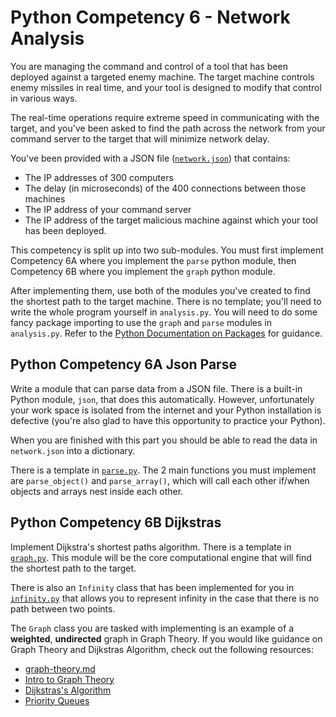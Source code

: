 # Python Competency 6 - Network Analysis

You are managing the command and control of a tool that has been deployed against a targeted enemy machine. The target machine controls enemy missiles in real time, and your tool is designed to modify that control in various ways. 

The real-time operations require extreme speed in communicating with the target, and you've been asked to find the path across the network from your command server to the target that will minimize network delay.

You've been provided with a JSON file ([`network.json`](./network.json)) that contains:
- The IP addresses of 300 computers
- The delay (in microseconds) of the 400 connections between those machines
- The IP address of your command server
- The IP address of the target malicious machine against which your tool has been deployed.

This competency is split up into two sub-modules. You must first implement Competency 6A where you implement the `parse` python module, then Competency 6B where you implement the `graph` python module.

After implementing them, use both of the modules you've created to find the shortest path to the target machine. There is no template; you'll need to write the whole program yourself in `analysis.py`. You will need to do some fancy package importing to use the `graph` and `parse` modules in `analysis.py`. Refer to the [Python Documentation on Packages](https://docs.python.org/3/tutorial/modules.html#packages) for guidance.


## Python Competency 6A Json Parse

Write a module that can parse data from a JSON file. There is a built-in Python module, `json`, that does this automatically. However, unfortunately your work space is isolated from the internet and your Python installation is defective (you're also glad to have this opportunity to practice your Python).

When you are finished with this part you should be able to read the data in `network.json` into a dictionary.

There is a template in [`parse.py`](./competency_6a_json_parser/parse.py). The 2 main functions you must implement are `parse_object()` and `parse_array()`, which will call each other if/when objects and arrays nest inside each other.


## Python Competency 6B Dijkstras

Implement Dijkstra's shortest paths algorithm. There is a template in [`graph.py`](./competency_6b_dijkstras/graph.py). This module will be the core computational engine that will find the shortest path to the target. 

There is also an `Infinity` class that has been implemented for you in [`infinity.py`](./competency_6b_dijkstras/infinity.py) that allows you to represent infinity in the case that there is no path between two points.

The `Graph` class you are tasked with implementing is an example of a **weighted**, **undirected** graph in Graph Theory. If you would like guidance on Graph Theory and Dijkstras Algorithm, check out the following resources:

- [graph-theory.md](./graph-theory.md)
- [Intro to Graph Theory](https://www.youtube.com/watch?v=LFKZLXVO-Dg)
- [Dijkstras's Algorithm](https://www.youtube.com/watch?v=EFg3u_E6eHU)
- [Priority Queues](https://www.youtube.com/watch?v=7z_HXFZqXqc)
